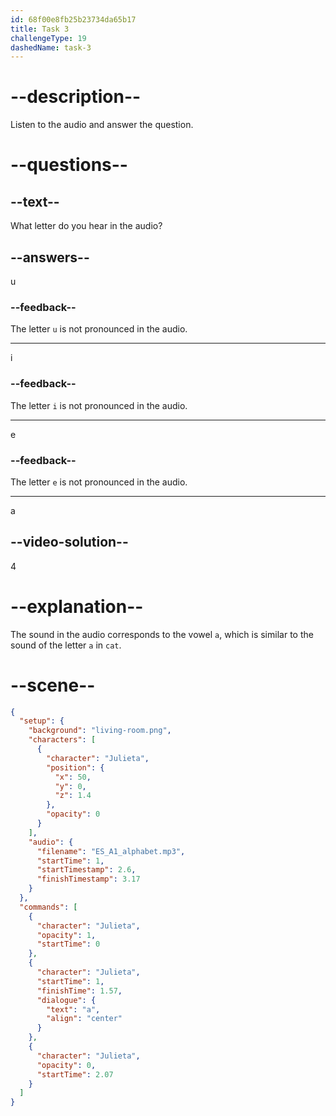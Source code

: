 ```yaml
---
id: 68f00e8fb25b23734da65b17
title: Task 3
challengeType: 19
dashedName: task-3
---
```


# --description--

Listen to the audio and answer the question.

# --questions--

## --text--

What letter do you hear in the audio?

## --answers--

u

### --feedback--

The letter `u` is not pronounced in the audio.

---

i

### --feedback--

The letter `i` is not pronounced in the audio.

---

e

### --feedback--

The letter `e` is not pronounced in the audio.

---

a

## --video-solution--

4

# --explanation--

The sound in the audio corresponds to the vowel `a`, which is similar to the sound of the letter `a` in `cat`.

# --scene--

```json
{
  "setup": {
    "background": "living-room.png",
    "characters": [
      {
        "character": "Julieta",
        "position": {
          "x": 50,
          "y": 0,
          "z": 1.4
        },
        "opacity": 0
      }
    ],
    "audio": {
      "filename": "ES_A1_alphabet.mp3",
      "startTime": 1,
      "startTimestamp": 2.6,
      "finishTimestamp": 3.17
    }
  },
  "commands": [
    {
      "character": "Julieta",
      "opacity": 1,
      "startTime": 0
    },
    {
      "character": "Julieta",
      "startTime": 1,
      "finishTime": 1.57,
      "dialogue": {
        "text": "a",
        "align": "center"
      }
    },
    {
      "character": "Julieta",
      "opacity": 0,
      "startTime": 2.07
    }
  ]
}
```
